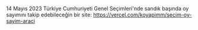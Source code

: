14 Mayıs 2023 Türkiye Cumhuriyeti Genel Seçimleri'nde sandık başında oy sayımını takip edebileceğin bir site: 
https://vercel.com/koyapimm/secim-oy-sayim-araci
